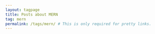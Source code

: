 ```yaml
---
layout: tagpage
title: Posts about MERN
tag: mern
permalink: /tags/mern/ # This is only required for pretty links.
---
```

